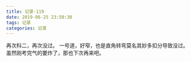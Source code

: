 ```yaml
---
title: 记录-119
date: 2019-06-25 23:50:30
tags: 记录
categories: 记录
---
```

再次科二，再次没过。
一号道，好窄，也是直角转弯莫名其妙多扣分导致没过。
虽然刚考完气的要炸了，那也下次再来吧。